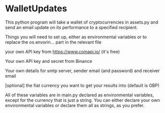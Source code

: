 # WalletUpdates

This python program will take a wallet of cryptocurrencies in assets.py and send an email update on its performance to a specified recipient.

Things you will need to set up, either as environmental variables or to replace the os.envorin... part in the relevant file

your own API key from https://www.coinapi.io/ (it's free)

Your own API key and secret from Binance 

Your own details for smtp server, sender email (and password) and receiver email

[optional] the fiat currency you want to get your results into (default is GBP)

All of these variables are in main.py declared as environmental variables, except for the currency that is just a string. You can either declare your own environmental variables or declare them all as strings, as you prefer.
